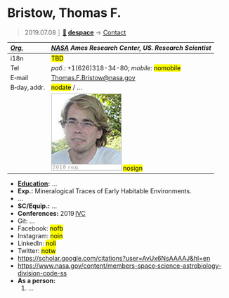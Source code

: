 # Bristow, Thomas F.
> 2019.07.08 ┊ **[🚀](../index/index.md) [despace](index.md)** → [Contact](contact.md)

|*[Org.](contact.md)*|*[NASA](zz_nasa.md) Ames Research Center, US. Research Scientist*|
|:--|:--|
|i18n| <mark>TBD</mark> |
|Tel|*раб.:* +1(626)318-34-80; *mobile:* <mark>nomobile</mark> |
|E‑mail| <Thomas.F.Bristow@nasa.gov> |
|B‑day, addr.| <mark>nodate</mark> / … |
|| ![](f/contact/b/bristow_001_photo.jpg) <mark>nosign</mark> |

   - **[Education](edu.md):** …
   - **Exp.:** Mineralogical Traces of Early Habitable Environments.
   - …
   - **SC/Equip.:** …
   - **Conferences:** 2019 [IVC](ivc_2019.md)
   - Git: …
   - Facebook: <mark>nofb</mark>
   - Instagram: <mark>noin</mark>
   - LinkedIn: <mark>noli</mark>
   - Twitter: <mark>notw</mark>
   - <https://scholar.google.com/citations?user=AvUx6NsAAAAJ&hl=en>
   - <https://www.nasa.gov/content/members-space‑science-astrobiology-division-code-ss>
   - **As a person:**
      1. …
